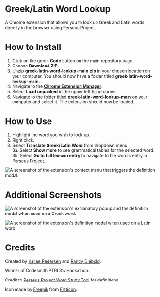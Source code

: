 # Greek/Latin Word Lookup
A Chrome extension that allows you to look up Greek and Latin words directly in the browser using Perseus Project.

# How to Install

1. Click on the green **Code** button on the main repository page.
2. Choose **Download ZIP**. 
3. Unzip **greek-latin-word-lookup-main.zip** in your chosen location on your computer. You should now have a folder titled **greek-latin-word-lookup-main**.
4. Navigate to the [**Chrome Extension Manager**](chrome://extensions/). 
5. Select **Load unpacked** in the upper left hand corner. 
6. Navigate to the folder titled **greek-latin-word-lookup-main** on your computer and select it. The extension should now be loaded. 

# How to Use

1. Highlight the word you wish to look up.
2. Right click.
3. Select **Translate Greek/Latin Word** from dropdown menu.  
3a. Select **Show more** to see grammatical tables for the selected word.  
3b. Select **Go to full lexicon entry** to navigate to the word's entry in Perseus Project.

![A screenshot of the extension's context menu that triggers the definition modal.](https://i.imgur.com/G7QGOcQ.png)

# Additional Screenshots

![A screenshot of the extension's explanatory popup and the definition modal when used on a Greek word.](https://i.imgur.com/FQPW2fP.png)

![A screenshot of the extension's definition modal when used on a Latin word.](https://i.imgur.com/03yG5g0.png)

# Credits

Created by [Kailee Pedersen](https://github.com/kailee-p) and [Randy Diebold](https://github.com/Randy-diebold).

Winner of Codesmith PTRI 3's Hackathon.

Credit to [Perseus Project Word Study Tool](http://www.perseus.tufts.edu/hopper/morph) for definitions.

Icon made by [Freepik](https://www.freepik.com") from [Flaticon](https://www.flaticon.com/).

